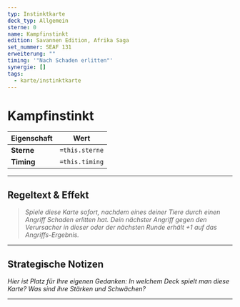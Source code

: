 ```yaml
---
typ: Instinktkarte
deck_typ: Allgemein
sterne: 0
name: Kampfinstinkt
edition: Savannen Edition, Afrika Saga
set_nummer: SEAF 131
erweiterung: ""
timing: '"Nach Schaden erlitten"'
synergie: []
tags:
  - karte/instinktkarte
---
```


# Kampfinstinkt

| Eigenschaft | Wert |
|---|---|
| **Sterne** | `=this.sterne` |
| **Timing** | `=this.timing` |

---
## Regeltext & Effekt

> *Spiele diese Karte sofort, nachdem eines deiner Tiere durch einen Angriff Schaden erlitten hat. Dein nächster Angriff gegen den Verursacher in dieser oder der nächsten Runde erhält +1 auf das Angriffs-Ergebnis.*

---
## Strategische Notizen

*Hier ist Platz für Ihre eigenen Gedanken: In welchem Deck spielt man diese Karte? Was sind ihre Stärken und Schwächen?*

---
